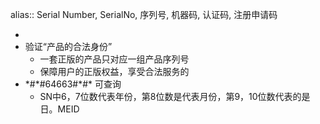 alias:: Serial Number, SerialNo, 序列号, 机器码, 认证码, 注册申请码

-
- 验证“产品的合法身份”
  - 一套正版的产品只对应一组产品序列号
  - 保障用户的正版权益，享受合法服务的
- \*\#\*\#64663\#\*\#\* 可查询
  - SN中6，7位数代表年份，第8位数是代表月份，第9，10位数代表的是日。MEID